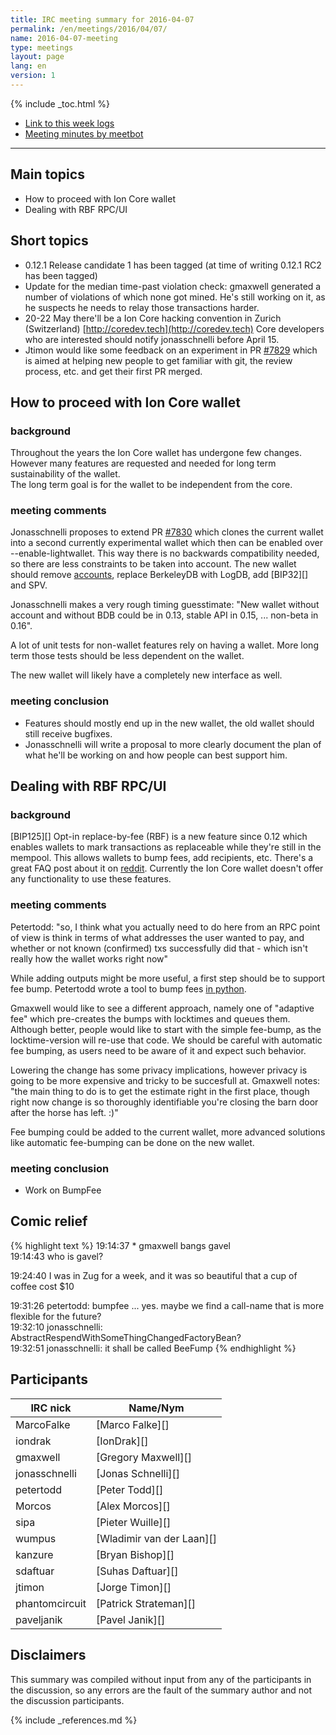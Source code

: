 ```yaml
---
title: IRC meeting summary for 2016-04-07
permalink: /en/meetings/2016/04/07/
name: 2016-04-07-meeting
type: meetings
layout: page
lang: en
version: 1
---
```

{% include _toc.html %}

- [Link to this week logs](http://ionstats.com/irc/ion-core-dev/logs/2016/04/07#l1460055658.0)
- [Meeting minutes by meetbot](http://www.erisian.com.au/meetbot/ion-core-dev/2016/ion-core-dev.2016-04-07-19.00.html)

---

## Main topics

- How to proceed with Ion Core wallet
- Dealing with RBF RPC/UI

## Short topics

- 0.12.1 Release candidate 1 has been tagged (at time of writing 0.12.1 RC2 has been tagged)
- Update for the median time-past violation check: gmaxwell generated a number of violations of which none got mined. He's still working on it, as he suspects he needs to relay those transactions harder.
- 20-22 May there'll be a Ion Core hacking convention in Zurich (Switzerland) [http://coredev.tech](http://coredev.tech) Core developers who are interested should notify jonasschnelli before April 15.
- Jtimon would like some feedback on an experiment in PR [#7829][] which is aimed at helping new people to get familiar with git, the review process, etc. and get their first PR merged.  

## How to proceed with Ion Core wallet

### background

Throughout the years the Ion Core wallet has undergone few changes. However many features are requested and needed for long term sustainability of the wallet.  
The long term goal is for the wallet to be independent from the core.

### meeting comments

Jonasschnelli proposes to extend PR [#7830][] which clones the current wallet into a second currently experimental wallet which then can be enabled over --enable-lightwallet. This way there is no backwards compatibility needed, so there are less constraints to be taken into account. The new wallet should remove [accounts](https://en.ion.it/wiki/Help:Accounts_explained), replace BerkeleyDB with LogDB, add [BIP32][] and SPV.

Jonasschnelli makes a very rough timing guesstimate: "New wallet without account and without BDB could be in 0.13, stable API in 0.15, ... non-beta in 0.16".

A lot of unit tests for non-wallet features rely on having a wallet. More long term those tests should be less dependent on the wallet.

The new wallet will likely have a completely new interface as well.

### meeting conclusion

- Features should mostly end up in the new wallet, the old wallet should still receive bugfixes.
- Jonasschnelli will write a proposal to more clearly document the plan of what he'll be working on and how people can best support him.

## Dealing with RBF RPC/UI

### background

[BIP125][] Opt-in replace-by-fee (RBF) is a new feature since 0.12 which enables wallets to mark transactions as replaceable while they're still in the mempool. This allows wallets to bump fees, add recipients, etc. There's a great FAQ post about it on [reddit](https://www.reddit.com/r/Ion/comments/3urm8o/optin_rbf_is_misunderstood_ask_questions_about_it/). Currently the Ion Core wallet doesn't offer any functionality to use these features.

### meeting comments

Petertodd: "so, I think what you actually need to do here from an RPC point of view is think in terms of what addresses the user wanted to pay, and whether or not known (confirmed) txs successfully did that - which isn't really how the wallet works right now"

While adding outputs might be more useful, a first step should be to support fee bump. Petertodd wrote a tool to bump fees [in python](https://github.com/petertodd/replace-by-fee-tools/blob/master/bump-fee.py).

Gmaxwell would like to see a different approach, namely one of "adaptive fee" which pre-creates the bumps with locktimes and queues them. Although better, people would like to start with the simple fee-bump, as the locktime-version will re-use that code. We should be careful with automatic fee bumping, as users need to be aware of it and expect such behavior.

Lowering the change has some privacy implications, however privacy is going to be more expensive and tricky to be succesfull at. Gmaxwell notes: "the main thing to do is to get the estimate right in the first place, though right now change is so thoroughly identifiable you're closing the barn door after the horse has left. :)" 

Fee bumping could be added to the current wallet, more advanced solutions like automatic fee-bumping can be done on the new wallet.

### meeting conclusion

- Work on BumpFee

## Comic relief

{% highlight text %}
19:14:37 * gmaxwell bangs gavel  
19:14:43 <sipa> who is gavel?  

19:24:40 <petertodd> I was in Zug for a week, and it was so beautiful that a cup of coffee cost $10

19:31:26 <jonasschnelli> petertodd: bumpfee ... yes. maybe we find a call-name that is more flexible for the future?  
19:32:10 <petertodd> jonasschnelli: AbstractRespendWithSomeThingChangedFactoryBean?  
19:32:51 <sipa> jonasschnelli: it shall be called BeeFump
{% endhighlight %}

## Participants

| IRC nick      | Name/Nym                  |
|---------------|---------------------------|
| MarcoFalke    | [Marco Falke][]           |
| iondrak       | [IonDrak][]               |
| gmaxwell      | [Gregory Maxwell][]       |
| jonasschnelli | [Jonas Schnelli][]        |
| petertodd     | [Peter Todd][]            |
| Morcos        | [Alex Morcos][]           |
| sipa          | [Pieter Wuille][]         |
| wumpus        | [Wladimir van der Laan][] |
| kanzure       | [Bryan Bishop][]          |
| sdaftuar      | [Suhas Daftuar][]         |
| jtimon        | [Jorge Timon][]           |
| phantomcircuit| [Patrick Strateman][]     |      
| paveljanik    | [Pavel Janik][]           |

## Disclaimers

This summary was compiled without input from any of the participants in the discussion, so any errors are the fault of the summary author and not the discussion participants.

[#7830]: https://github.com/ion/ion/pull/7830
[#7829]: https://github.com/ion/ion/pull/7829

{% include _references.md %}
